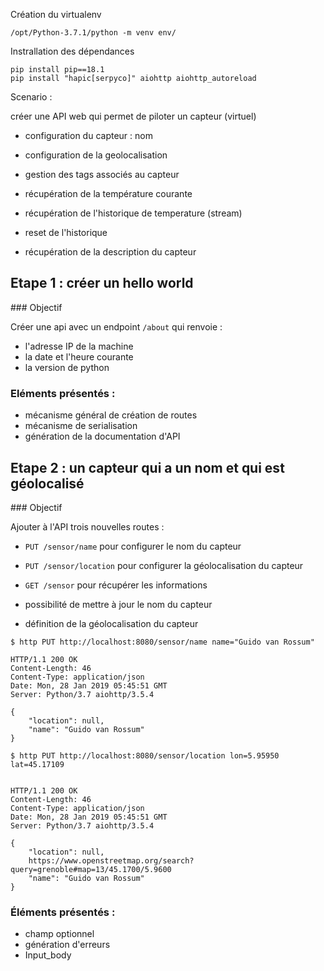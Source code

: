 Création du virtualenv

    /opt/Python-3.7.1/python -m venv env/

Instrallation des dépendances

    pip install pip==18.1
    pip install "hapic[serpyco]" aiohttp aiohttp_autoreload
    
Scenario :

créer une API web qui permet de piloter un capteur (virtuel)

- configuration du capteur : nom
- configuration de la geolocalisation
- gestion des tags associés au capteur

- récupération de la température courante
- récupération de l'historique de temperature (stream)
- reset de l'historique
- récupération de la description du capteur


## Etape 1 : créer un hello world

### Objectif

Créer une api avec un endpoint `/about` qui renvoie :

- l'adresse IP de la machine
- la date et l'heure courante
- la version de python

### Eléments présentés :

- mécanisme général de création de routes
- mécanisme de serialisation
- génération de la documentation d'API

## Etape 2 : un capteur qui a un nom et qui est géolocalisé

### Objectif

Ajouter à l'API trois nouvelles routes :

- `PUT /sensor/name` pour configurer le nom du capteur
- `PUT /sensor/location` pour configurer la géolocalisation du capteur 
- `GET /sensor` pour récupérer les informations

- possibilité de mettre à jour le nom du capteur
- définition de la géolocalisation du capteur


```
$ http PUT http://localhost:8080/sensor/name name="Guido van Rossum"

HTTP/1.1 200 OK
Content-Length: 46
Content-Type: application/json
Date: Mon, 28 Jan 2019 05:45:51 GMT
Server: Python/3.7 aiohttp/3.5.4

{
    "location": null, 
    "name": "Guido van Rossum"
}
```

```
$ http PUT http://localhost:8080/sensor/location lon=5.95950 lat=45.17109


HTTP/1.1 200 OK
Content-Length: 46
Content-Type: application/json
Date: Mon, 28 Jan 2019 05:45:51 GMT
Server: Python/3.7 aiohttp/3.5.4

{
    "location": null, 
    https://www.openstreetmap.org/search?query=grenoble#map=13/45.1700/5.9600
    "name": "Guido van Rossum"
}
```


### Éléments présentés :

- champ optionnel
- génération d'erreurs
- Input_body
